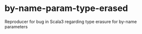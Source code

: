 # by-name-param-type-erased
Reproducer for bug in Scala3 regarding type erasure for by-name parameters
